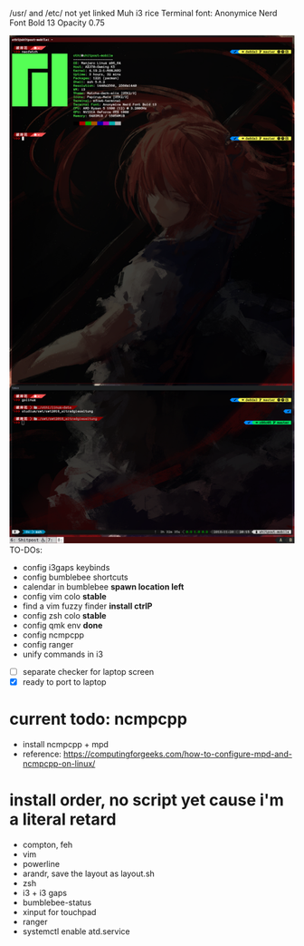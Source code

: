 /usr/ and /etc/ not yet linked
Muh i3 rice
Terminal font: Anonymice Nerd Font Bold 13
Opacity 0.75

![muh chinese waifoo](https://github.com/mnpqraven/dotfiles/blob/master/preview.png?raw=true)
TO-DOs:
- config i3gaps keybinds
- config bumblebee shortcuts
- calendar in bumblebee **spawn location left**
- config vim colo **stable**
- find a vim fuzzy finder **install ctrlP**
- config zsh colo **stable**
- config qmk env **done**
- config ncmpcpp
- config ranger
- unify commands in i3

- [ ] separate checker for laptop screen
- [x] ready to port to laptop

# current todo: ncmpcpp
- install ncmpcpp + mpd
- reference: https://computingforgeeks.com/how-to-configure-mpd-and-ncmpcpp-on-linux/

# install order, no script yet cause i'm a literal retard
- compton, feh
- vim
- powerline
- arandr, save the layout as layout.sh
- zsh
- i3 + i3 gaps
- bumblebee-status
- xinput for touchpad
- ranger
- systemctl enable atd.service
